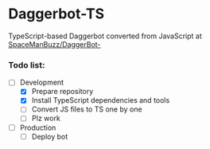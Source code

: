 # Daggerbot-TS
TypeScript-based Daggerbot converted from JavaScript at [SpaceManBuzz/DaggerBot-](https://github.com/SpaceManBuzz/DaggerBot-)

### Todo list:
- [ ] Development
    - [x] Prepare repository
    - [x] Install TypeScript dependencies and tools
    - [ ] Convert JS files to TS one by one
    - [ ] Plz work
- [ ] Production
    - [ ] Deploy bot